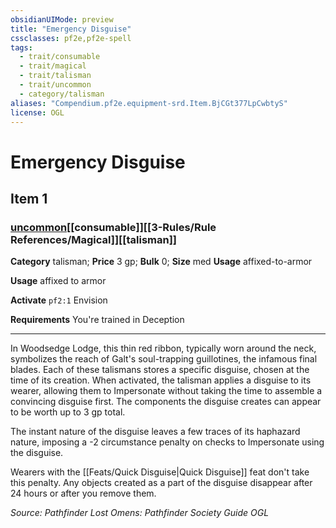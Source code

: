 ```yaml
---
obsidianUIMode: preview
title: "Emergency Disguise"
cssclasses: pf2e,pf2e-spell
tags:
  - trait/consumable
  - trait/magical
  - trait/talisman
  - trait/uncommon
  - category/talisman
aliases: "Compendium.pf2e.equipment-srd.Item.BjCGt377LpCwbtyS"
license: OGL
---
```

# Emergency Disguise
## Item 1
### [uncommon](uncommon.md "Uncommon Rarity Trait")[[consumable]][[3-Rules/Rule References/Magical]][[talisman]]

**Category** talisman; 
**Price** 3 gp; 
**Bulk** 0; **Size** med
**Usage** affixed-to-armor

**Usage** affixed to armor

**Activate** `pf2:1` Envision

**Requirements** You're trained in Deception

* * *

In Woodsedge Lodge, this thin red ribbon, typically worn around the neck, symbolizes the reach of Galt's soul-trapping guillotines, the infamous final blades. Each of these talismans stores a specific disguise, chosen at the time of its creation. When activated, the talisman applies a disguise to its wearer, allowing them to Impersonate without taking the time to assemble a convincing disguise first. The components the disguise creates can appear to be worth up to 3 gp total.

The instant nature of the disguise leaves a few traces of its haphazard nature, imposing a -2 circumstance penalty on checks to Impersonate using the disguise.

Wearers with the [[Feats/Quick Disguise|Quick Disguise]] feat don't take this penalty. Any objects created as a part of the disguise disappear after 24 hours or after you remove them.

*Source: Pathfinder Lost Omens: Pathfinder Society Guide*
*OGL*